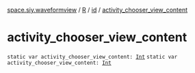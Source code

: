 [space.siy.waveformview](../../index.md) / [R](../index.md) / [id](index.md) / [activity_chooser_view_content](./activity_chooser_view_content.md)

# activity_chooser_view_content

`static var activity_chooser_view_content: `[`Int`](https://kotlinlang.org/api/latest/jvm/stdlib/kotlin/-int/index.html)
`static var activity_chooser_view_content: `[`Int`](https://kotlinlang.org/api/latest/jvm/stdlib/kotlin/-int/index.html)